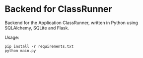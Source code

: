# Backend for ClassRunner

Backend for the Application ClassRunner, written in Python using SQLAlchemy, SQLite and Flask.

Usage:
```
pip install -r requirements.txt
python main.py
```